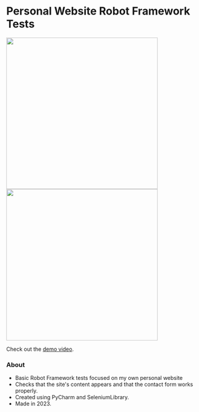 # Personal Website Robot Framework Tests

<img src="https://images.squarespace-cdn.com/content/v1/587b630aebbd1ab22efeeb6b/3d225cf1-5dbb-42eb-85fb-4e6203c96c9c/Screenshot+2023-12-09+161328.png" height="400"/>
<img src="https://images.squarespace-cdn.com/content/v1/587b630aebbd1ab22efeeb6b/36387d9e-a1a2-4100-be3c-7f727ab95df3/Screenshot+2023-12-09+154603.png" height="400"/>

Check out the [demo video](https://youtu.be/XwKK_wbBUvI).

### About

- Basic Robot Framework tests focused on my own personal website
- Checks that the site's content appears and that the contact form works properly.
- Created using PyCharm and SeleniumLibrary.
- Made in 2023.
